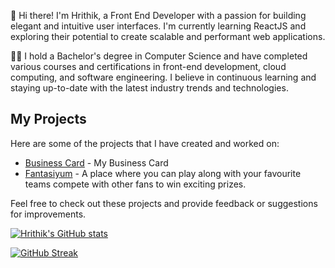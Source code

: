 👋 Hi there! I'm Hrithik, a Front End Developer with a passion for building elegant and intuitive user interfaces. I'm currently learning ReactJS and exploring their potential to create scalable and performant web applications.

<!--☁️ I'm also passionate about cloud technology and how it can be leveraged to develop and deploy modern applications. I have hands-on experience with various cloud platforms like AWS, Azure, and I'm excited to learn more about cloud-native architectures and serverless computing.-->

👨‍🎓 I hold a Bachelor's degree in Computer Science and have completed various courses and certifications in front-end development, cloud computing, and software engineering. I believe in continuous learning and staying up-to-date with the latest industry trends and technologies.

<!-- 💻 I'm currently working on [Project Name], a web application that [Description of Project]. I'm also building a microservice-based application using Spring Boot and exploring various cloud-native patterns. -->

<!-- 📫 Feel free to connect with me on LinkedIn [Link to LinkedIn Profile] or send me an email at [Your Email Address]. Let's collaborate on a project or discuss the latest trends in front-end development, cloud computing, and software engineering!
 -->
## My Projects

Here are some of the projects that I have created and worked on:

- [Business Card](https://hrithikbusinesscard.netlify.app/) - My Business Card
- [Fantasiyum](https://fantasiyum.netlify.app/) - A place where you can play along with your favourite teams compete with other fans to win exciting prizes.
<!-- - [Project 3](link-to-project-3) - Description of project 3
- [Project 4](link-to-project-4) - Description of project 4 -->

Feel free to check out these projects and provide feedback or suggestions for improvements.


<!--
**Hrithik06/Hrithik06** is a ✨ _special_ ✨ repository because its `README.md` (this file) appears on your GitHub profile.

Here are some ideas to get you started:

- 🔭 I’m currently working on ...
- 🌱 I’m currently learning ...
- 👯 I’m looking to collaborate on ...
- 🤔 I’m looking for help with ...
- 💬 Ask me about ...
- 📫 How to reach me: ...
- 😄 Pronouns: ...
- ⚡ Fun fact: ...
-->

[![Hrithik's GitHub stats](https://github-readme-stats.vercel.app/api?username=Hrithik06&show_icons=true&theme=tokyonight)](https://github.com/Hrithik06/github-readme-stats)

[![GitHub Streak](https://streak-stats.demolab.com/?user=Hrithik06&theme=tokyonight)](https://git.io/streak-stats)


